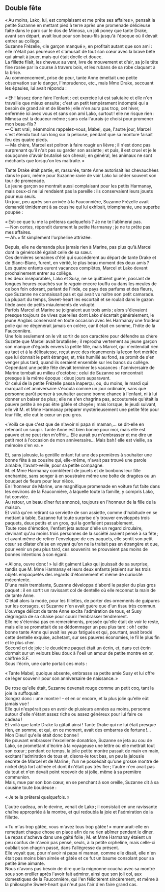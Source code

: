 ## Double fête

« Au moins, Lako, lui, est complaisant et me prête ses affaires », 
pensait la petite Suzanne en mettant pied à terre après une promenade 
délicieuse faite dans le parc sur le dos de Mimosa, un joli poney que tante 
Drake, avant son départ, avait loué pour son beau-fils jusqu'à l'époque où 
il devait entrer au collège.  
Suzanne Frézelle, « le garçon manqué », en profitait autant que son 
ami : elle n'était pas peureuse et s'amusait de tout son cœur avec la brave 
bête qui aimait à jouer, mais qui était docile et douce.  
La fillette filait, les cheveux au vent, ivre de mouvement et d'air, sa jolie 
tête fine rosée par la course à travers bois, et les rubans de sa robe 
claquant à la brise.  
Au commencement, prise de peur, tante Anne émettait une petite observation sur 
le danger, l'imprudence, etc., mais Mme Drake, secouant les épaules, lui avait 
répondu :

« Eh ! laissez donc faire l'enfant : cet exercice lui est salutaire et 
elle n'en travaille que mieux ensuite ; c'est un petit tempérament indompté 
qui a besoin de grand air et de liberté ; elle n'en aura pas trop, cet 
hiver, enfermée ici avec vous et sans son ami Lako, surtout ! elle ne risque 
rien : Mimosa est la douceur même ; sans cela l'aurais-je choisi pour 
promener mon beau-fils ?  
— C'est vrai ; néanmoins rappelez-vous, Mabel, que, l'autre jour, Marcel 
s'est étendu tout son long sur la pelouse, pendant que sa monture faisait feu 
des quatre pieds.  
— Ma chère, Marcel est poltron à faire rougir un lièvre ; il n'est donc 
pas surprenant qu'il n'ait pas su garder son assiette ; et puis, il est cruel 
et je le soupçonne d'avoir brutalisé son cheval ; en général, les animaux 
ne sont méchants que lorsqu'on les maltraite. »

Tante Drake était partie, et, rassurée, tante Anne autorisait les 
chevauchées dans le parc, même pour Suzanne ravie de voir Lako lui céder 
souvent son tour de promenade.  
Le jeune garçon se montrait aussi complaisant pour les petits Harmanay, mais 
ceux-ci ne lui rendaient pas la pareille : ils conservaient leurs jouets pour 
eux seuls.  
Un jour, peu après son arrivée à la Fauconnière, Suzanne Frézelle avait 
demandé timidement à sa cousine qui lui exhibait, triomphante, une superbe 
poupée :

« Est-ce que tu me la prêteras quelquefois ? Je ne te l'abîmerai pas.  
— Non certes, répondit durement la petite Harmanay ; je ne te prête pas 
mes affaires.  
— Ah. » fit simplement l'orpheline attristée.

Depuis, elle ne demanda plus jamais rien à Marine, pas plus qu'à.Marcel dont 
la générosité égalait celle de sa sœur.  
Ces dernières semaines d'été qui succédèrent au départ de tante Drake et 
de Blanc-Blanc, furent, en vérité, le plus beau moment des deux amis ?  
Les quatre enfants eurent vacances complètes, Marcel et Lako devant 
prochainement entrer au collège.  
Les deux inséparables, Lako et Susy, ne se quittaient guère, passant de 
longues heures couchés sur le _regain_ encore touffu ou dans les meules de ce 
bon foin odorant, parlant de l'Inde, ce pays des parfums et des fleurs, que 
Suzanne ne connaissait pas et qui avait vu naître son petit camarade.  
La plupart du temps, Sweet-heart les escortait et se roulait dans le gazon 
tiède avec de petits miaulements de volupté.  
Parfois Marcel et Marine se joignaient aux trois amis ; alors s'élevaient 
presque toujours de vives querelles dont Lako s'écartait généralement, le 
jeune Anglais conservant en toute occasion avec les Harmanay une froideur polie 
qui ne dégénérait jamais en colère, car il était en somme, l'hôte de la 
Fauconnière.  
Une fois seulement on le vit sortir de son caractère pour défendre sa chère 
Suzette que Marcel avait brutalisée ; il reprocha vertement au jeune garçon 
son manque d'égards envers la petite fille, mais Marcel, qui n'entendait rien 
au tact et à la délicatesse, reçut avec des ricanements la leçon fort 
méritée que lui donnait le petit étranger, et, très humilié au fond, se 
promit de s'en venger plus tard, quand ils seraient ensemble sur les bancs du 
collège.  
Cependant une petite fête devait terminer les vacances : l'anniversaire de 
Marine tombait au milieu d'octobre ; celui de Suzanne se rencontrait presque 
à la même époque : deux jours auparavant.  
Or celui de la petite Frézelle passa inaperçu, ou, du moins, le mardi qui 
marquait cet anniversaire s'écoula comme un jour ordinaire, sans que personne 
parût penser à souhaiter aucune bonne chance à l'enfant, ni à lui donner un 
baiser de plus ; elle ne s'en chagrina pas, accoutumée qu'était la pauvre 
petite à ne pas être gâtée et choyée ; mais lorsque, le jeudi suivant, 
elle vit M. et Mme Harmanay préparer mystérieusement une petite fête pour 
leur fille, elle eut le cœur un peu gros.

« Voilà ce que c'est que de n'avoir ni papa ni maman,... se dit-elle en 
retenant un soupir. Tante Anne est bien bonne pour moi, mais elle est pauvre et 
ne peut rien m'offrir... Elle aurait pu m'embrasser et me dire un petit mot à 
l'occasion de mon anniversaire... Mais bah ! elle est vieille, sa mémoire 
s'en va. »

Et, sans jalousie, la gentille enfant fut une des premières à souhaiter une 
bonne fête à sa cousine qui, elle-même, n'avait pas trouvé une parole 
aimable, l'avant-veille, pour sa petite compagne.  
M. et Mme Harmanay comblèrent de jouets et de bonbons leur fille enchantée, 
sans songer à en soustraire même une boîte de dragées ou un bouquet de 
fleurs pour leur nièce.  
En l'honneur de Marine, une magnifique promenade en voiture fut faite dans les 
environs de la Fauconnière, à laquelle toute la famille, y compris Lako, fut 
conviée.  
Au retour, un beau dîner fut annoncé, toujours en l'honneur de la fille de la 
maison.  
Et voilà qu'en retirant sa serviette de son assiette, comme d'habitude en se 
mettant à table, Suzanne fut toute surprise d'y trouver enveloppés trois 
paquets, deux petits et un gros, qui la gonflaient passablement.  
Toute rose d'émotion, l'enfant jeta autour d'elle un regard circulaire, 
devinant qu'au moins trois personnes de la société avaient pensé à sa 
fête ; et avant même de retirer l'enveloppe de ces paquets, elle sentit son 
petit cœur se dilater d'aise en voyant qu'on ne la traitait pas en étrangère 
et que, pour venir un peu plus tard, ces souvenirs ne prouvaient pas moins de 
bonnes intentions à son égard.

« Allons, ouvre donc ! » lui dit gaîment Lako qui jouissait de sa 
surprise, tandis que M. Mme Harmanay et leurs deux enfants jetaient sur les 
trois objets empaquetés des regards d'étonnement et même de curiosité 
mécontente.  
D'une main tremblante, Suzanne développa d'abord le papier du plus gros 
paquet : il en sortit un ravissant col de dentelle où elle reconnut la main 
de de tante Anne.  
C'était alors la mode, pour les fillettes, de porter des ornements de guipures 
sur les corsages, et Suzanne n'en avait guère que d'un tissu très commun.  
L'ouvrage délicat de tante Anne excita l'admiration de tous, et Susy 
dégringola de sa chaise pour courir l'embrasser tendrement.  
Elle ne s'éternisa pas en remercîments, pressée qu'elle était de voir le 
reste, mais elle se promettait de se dédommager un peu plus tard : oh ! 
cette bonne tante Anne qui avait les yeux fatigués et qui, pourtant, avait 
brodé cette dentelle exquise, achetant, sur ses pauvres économies, le fil le 
plus fin et le plus cher.  
Second cri de joie : le deuxième paquet était un écrin, et, dans cet écrin 
dormait sur un velours bleu doux à l'oeil un amour de petite montre en or, 
chiffrée S.F.  
Sous l'écrin, une carte portait ces mots :

« Tante Mabel, quoique absente, embrasse sa petite amie Susy et lui offre ce 
léger souvenir pour son anniversaire de naissance. »

De rose qu'elle était, Suzanne devenait rouge comme un petit coq, tant la joie 
la suffoquait.  
Songez donc : une montre ! – et en or encore, et la plus jolie qu'elle 
eût jamais vue !  
Elle qui n'espérait pas en avoir de plusieurs années au moins, personne 
autour d'elle n'étant assez riche ou assez généreux pour lui faire ce 
cadeau !  
Et voilà que tante Drake la gâtait ainsi ! Tante Drake qui ne lui était 
presque rien, en somme, et qui, en ce moment, avait des embarras de 
fortune !... Mon Dieu ! qu'elle était donc bonne !  
Ne pouvant embrasser l'excellente donatrice, Suzanne se jeta au cou de Lako, se 
promettant d'écrire à la voyageuse une lettre où elle mettrait tout son 
cœur ; pendant ce temps, la jolie petite montre passait de main en main, 
excitant l'admiration de tous et, disons-le tout bas, un peu la jalousie 
secrète de Marcel et de Marine ; l'un ne possédait qu'une grosse montre de 
nickel déjà fort abîmée et dont il n'était pas très fier ; l'autre n'en 
avait pas du tout et n'en devait point recevoir de si jolie, même à sa 
première communion.  
Mais, mue par son bon cœur, en se penchant à son oreille, Suzanne dit à sa 
cousine toute boudeuse :

« Je te la prêterai quelquefois. »

L'autre cadeau, on le devine, venait de Lako ; il consistait en une 
ravissante chaîne appropriée à la montre, et qui redoubla la joie et 
l'admiration de la fillette.

« Tu m'as trop gâtée, vous m'avez tous trop gâtée ! » murmurait-elle en
remettant chaque chose en place afin de ne rien abîmer pendant le dîner.  
Le repas s'acheva dans une gaîté folle ; M. et Mme Harmanay étaient un peu 
confus de n'avoir pas pensé, seuls, à la petite orpheline, mais celle-ci 
oubliait son chagrin passé, dans l'allégresse du présent.  
Elle voyait que, pour n'avoir ni papa ni maman, comme elle disait, elle n'en 
était pas moins bien aimée et gâtée et ce fut un baume consolant pour sa 
petite âme aimante.  
Nous n'avons pas besoin de dire que la mignonne coucha avec sa montre sous son 
oreiller après l'avoir fait admirer, ainsi que son joli col, aux domestiques 
de la Fauconnière, qui l'en félicitèrent sincèrement, et même à la 
philosophe Sweet-heart qui n'eut pas l'air d'en faire grand cas.
